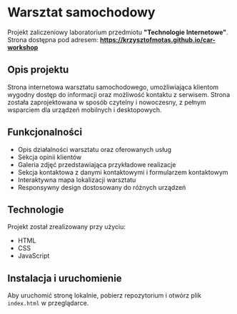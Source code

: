 # Warsztat samochodowy

Projekt zaliczeniowy laboratorium przedmiotu **"Technologie Internetowe"**.  
Strona dostępna pod adresem: **https://krzysztofmotas.github.io/car-workshop**

## Opis projektu
Strona internetowa warsztatu samochodowego, umożliwiająca klientom wygodny dostęp do informacji oraz możliwość kontaktu z serwisem. Strona została zaprojektowana w sposób czytelny i nowoczesny, z pełnym wsparciem dla urządzeń mobilnych i desktopowych.

## Funkcjonalności
- Opis działalności warsztatu oraz oferowanych usług
- Sekcja opinii klientów
- Galeria zdjęć przedstawiająca przykładowe realizacje
- Sekcja kontaktowa z danymi kontaktowymi i formularzem kontaktowym
- Interaktywna mapa lokalizacji warsztatu
- Responsywny design dostosowany do różnych urządzeń

## Technologie
Projekt został zrealizowany przy użyciu:
- HTML
- CSS
- JavaScript

## Instalacja i uruchomienie
Aby uruchomić stronę lokalnie, pobierz repozytorium i otwórz plik `index.html` w przeglądarce.
